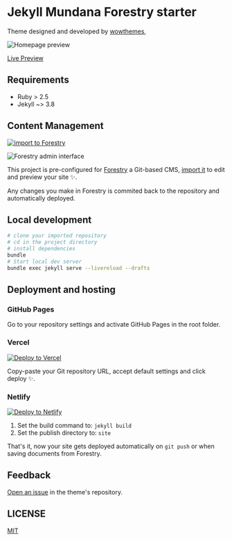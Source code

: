 # Jekyll Mundana Forestry starter

Theme designed and developed by [wowthemes](https://github.com/wowthemesnet/mundana-theme-jekyll),

![Homepage preview](./assets/images/screenshot.jpg)

[Live Preview](https://wowthemesnet.github.io/mundana-theme-jekyll/)

## Requirements

- Ruby > 2.5
- Jekyll ~> 3.8

## Content Management

[![import to Forestry](https://assets.forestry.io/import-to-forestryK.svg)](https://app.forestry.io/quick-start?repo=forestryio/jekyll-mundana-forestry&engine=jekyll)

![Forestry admin interface](./assets/images/mundana-forestry-cms.jpg)

This project is pre-configured for [Forestry](https://forestry.io) a Git-based CMS, [import it](https://app.forestry.io/quick-start?repo=forestryio/jekyll-mundana-forestry&engine=jekyll) to edit and preview your site ✨.

Any changes you make in Forestry is commited back to the repository and automatically deployed.

## Local development

```bash
# clone your imported repository
# cd in the project directory
# install dependencies
bundle
# Start local dev server
bundle exec jekyll serve --livereload --drafts
```

## Deployment and hosting

### GitHub Pages

Go to your repository settings and activate GitHub Pages in the root folder.

### Vercel

[![Deploy to Vercel](https://vercel.com/button)](https://vercel.com/import/git)

Copy-paste your Git repository URL, accept default settings and click deploy ✨.

### Netlify

[![Deploy to Netlify](https://www.netlify.com/img/deploy/button.svg)](https://app.netlify.com/start/deploy?repository=https://github.com/forestryio/jekyll-mundana-forestry)

1. Set the build command to: `jekyll build`
2. Set the publish directory to: `site`

That's it, now your site gets deployed automatically on `git push` or when saving documents from Forestry.

## Feedback

[Open an issue](https://github.com/wowthemesnet/mundana-theme-jekyll/issues) in the theme's repository.

## LICENSE

[MIT](LICENSE)
